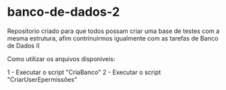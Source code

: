 # banco-de-dados-2

Repositorio criado para que todos possam criar uma base de testes com a mesma estrutura, afim contrinuirmos igualmente com as tarefas de Banco de Dados II

Como utilizar os arquivos disponiveis:

1 - Executar o script "CriaBanco"
2 - Executar o script "CriarUserEpermissões"
